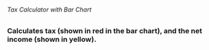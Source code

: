 ###### Tax Calculator with Bar Chart
### Calculates tax (shown in red in the bar chart), and the net income (shown in yellow). 